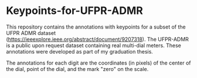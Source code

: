 # Keypoints-for-UFPR-ADMR

This repository contains the annotations with keypoints for a subset of the UFPR ADMR dataset (https://ieeexplore.ieee.org/abstract/document/9207318). The UFPR-ADMR is a public upon request dataset containing real multi-dial meters. These annotations were developed as part of my graduation thesis.

The annotations for each digit are the coordinates (in pixels) of the center of the dial, point of the dial, and the mark "zero" on the scale.
